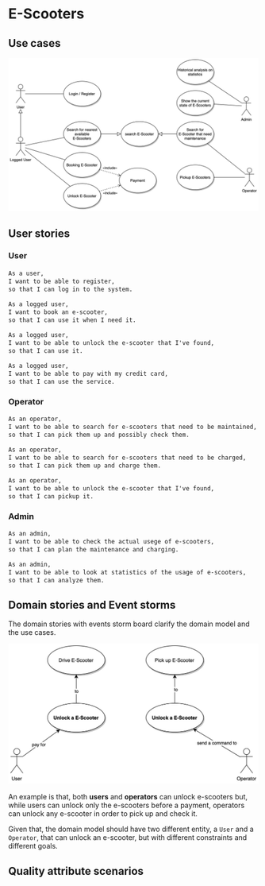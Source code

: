 # E-Scooters

## Use cases

![Use cases](./img/use-cases.jpg)

## User stories

### User

```text
As a user,
I want to be able to register,
so that I can log in to the system.
```
    
```text
As a logged user,
I want to book an e-scooter,
so that I can use it when I need it.
```

```text
As a logged user,
I want to be able to unlock the e-scooter that I've found,
so that I can use it.
```

```text
As a logged user,
I want to be able to pay with my credit card,
so that I can use the service.
```

### Operator

```text
As an operator,
I want to be able to search for e-scooters that need to be maintained,
so that I can pick them up and possibly check them.
``` 

```text
As an operator,
I want to be able to search for e-scooters that need to be charged,
so that I can pick them up and charge them.
```

```text
As an operator,
I want to be able to unlock the e-scooter that I've found,
so that I can pickup it.
```

### Admin

```text
As an admin,
I want to be able to check the actual usege of e-scooters,
so that I can plan the maintenance and charging.
```

```text
As an admin,
I want to be able to look at statistics of the usage of e-scooters,
so that I can analyze them.
```

## Domain stories and Event storms

The domain stories with events storm board clarify the domain model and the use cases.

![Event storm](./img/event-storm.jpg)

An example is that, both **users** and **operators** can unlock e-scooters but, while users can unlock only the e-scooters before a payment, operators can unlock any e-scooter in order to pick up and check it.

Given that, the domain model should have two different entity, a `User` and a `Operator`, that can unlock an e-scooter, but with different constraints and different goals.

## Quality attribute scenarios
